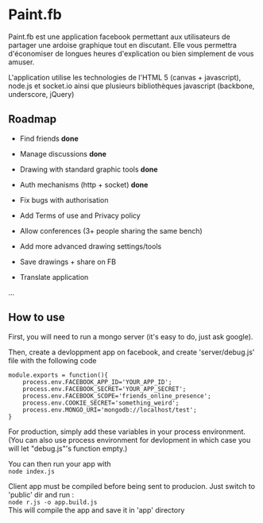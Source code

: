 Paint.fb
========

Paint.fb est une application facebook permettant aux utilisateurs de partager une 
ardoise graphique tout en discutant. Elle vous permettra d'économiser de longues
heures d'explication ou bien simplement de vous amuser.

L'application utilise les technologies de l'HTML 5 (canvas + javascript), node.js
et socket.io ainsi que plusieurs bibliothèques javascript (backbone, underscore, jQuery)


Roadmap
-------

* Find friends  **done**
* Manage discussions  **done**
* Drawing with standard graphic tools  **done**
* Auth mechanisms (http + socket)  **done**

* Fix bugs with authorisation
* Add Terms of use and Privacy policy
* Allow conferences (3+ people sharing the same bench)
* Add more advanced drawing settings/tools
* Save drawings + share on FB
* Translate application

...

How to use
----------

First, you will need to run a mongo server (it's easy to do, just ask google).

Then, create a devloppment app on facebook, and create 'server/debug.js' file with the following code

    module.exports = function(){  
        process.env.FACEBOOK_APP_ID='YOUR_APP_ID';  
        process.env.FACEBOOK_SECRET='YOUR_APP_SECRET';  
        process.env.FACEBOOK_SCOPE='friends_online_presence';  
        process.env.COOKIE_SECRET='something_weird';  
        process.env.MONGO_URI='mongodb://localhost/test';  
    }


For production, simply add these variables in your process environment. (You can also use process environment for devlopment in which case you will let "debug.js"'s function empty.)

You can then run your app with  
`node index.js`

Client app must be compiled before being sent to producion. Just switch to 'public' dir and run :  
`node r.js -o app.build.js`  
This will compile the app and save it in 'app' directory